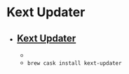 # Kext Updater
- [Kext Updater](https://kextupdater.de/)
  - 
  - 
  - `brew cask install kext-updater`
